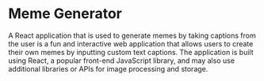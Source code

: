 # Meme Generator
A React application that is used to generate memes by taking captions from the user is a fun and interactive web application that allows users to create their own memes by inputting custom text captions. The application is built using React, a popular front-end JavaScript library, and may also use additional libraries or APIs for image processing and storage.
